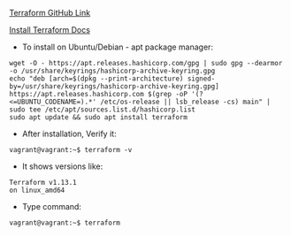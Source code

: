[Terraform GitHub Link](https://github.com/hashicorp/terraform)

[Install Terraform Docs](https://developer.hashicorp.com/terraform/install)

- To install on Ubuntu/Debian - apt package manager:
```
wget -O - https://apt.releases.hashicorp.com/gpg | sudo gpg --dearmor -o /usr/share/keyrings/hashicorp-archive-keyring.gpg
echo "deb [arch=$(dpkg --print-architecture) signed-by=/usr/share/keyrings/hashicorp-archive-keyring.gpg] https://apt.releases.hashicorp.com $(grep -oP '(?<=UBUNTU_CODENAME=).*' /etc/os-release || lsb_release -cs) main" | sudo tee /etc/apt/sources.list.d/hashicorp.list
sudo apt update && sudo apt install terraform
```

- After installation, Verify it:
```
vagrant@vagrant:~$ terraform -v
```
- It shows versions like:
```
Terraform v1.13.1
on linux_amd64
```

- Type command:
```
vagrant@vagrant:~$ terraform
```
